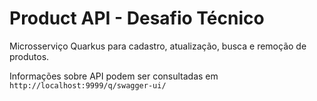 # Product API - Desafio Técnico

Microsserviço Quarkus para cadastro, atualização, busca e remoção de produtos.

Informações sobre API podem ser consultadas em `http://localhost:9999/q/swagger-ui/`


